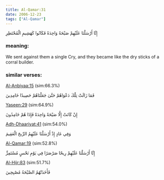 ```yaml
---
title: Al-Qamar:31
date: 2006-12-23
tags: ["Al-Qamar"]
---
```

إِنَّا أَرْسَلْنَا عَلَيْهِمْ صَيْحَةً وَاحِدَةً فَكَانُوا كَهَشِيمِ الْمُحْتَظِرِ
### meaning: 
We sent against them a single Cry, and they became like the dry sticks of a corral builder.
### similar verses: 

[Al-Anbiyaa:15](/21/15) (sim:66.3%)

فَمَا زَالَتْ تِلْكَ دَعْوَاهُمْ حَتَّىٰ جَعَلْنَاهُمْ حَصِيدًا خَامِدِينَ

[Yaseen:29](/36/29) (sim:64.9%)

إِنْ كَانَتْ إِلَّا صَيْحَةً وَاحِدَةً فَإِذَا هُمْ خَامِدُونَ

[Adh-Dhaariyat:41](/51/41) (sim:54.0%)

وَفِي عَادٍ إِذْ أَرْسَلْنَا عَلَيْهِمُ الرِّيحَ الْعَقِيمَ

[Al-Qamar:19](/54/19) (sim:52.8%)

إِنَّا أَرْسَلْنَا عَلَيْهِمْ رِيحًا صَرْصَرًا فِي يَوْمِ نَحْسٍ مُسْتَمِرٍّ

[Al-Hijr:83](/15/83) (sim:51.7%)

فَأَخَذَتْهُمُ الصَّيْحَةُ مُصْبِحِينَ
